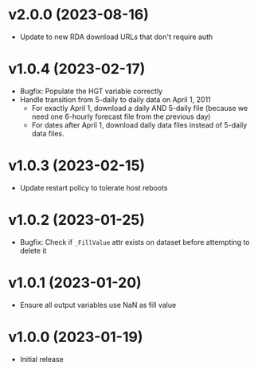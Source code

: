 # v2.0.0 (2023-08-16)

* Update to new RDA download URLs that don't require auth


# v1.0.4 (2023-02-17)

* Bugfix: Populate the HGT variable correctly
* Handle transition from 5-daily to daily data on April 1, 2011
    * For exactly April 1, download a daily AND 5-daily file (because we need one
      6-hourly forecast file from the previous day)
    * For dates after April 1, download daily data files instead of 5-daily data files.


# v1.0.3 (2023-02-15)

* Update restart policy to tolerate host reboots


# v1.0.2 (2023-01-25)

* Bugfix: Check if `_FillValue` attr exists on dataset before attempting to delete it


# v1.0.1 (2023-01-20)

* Ensure all output variables use NaN as fill value


# v1.0.0 (2023-01-19)

* Initial release
